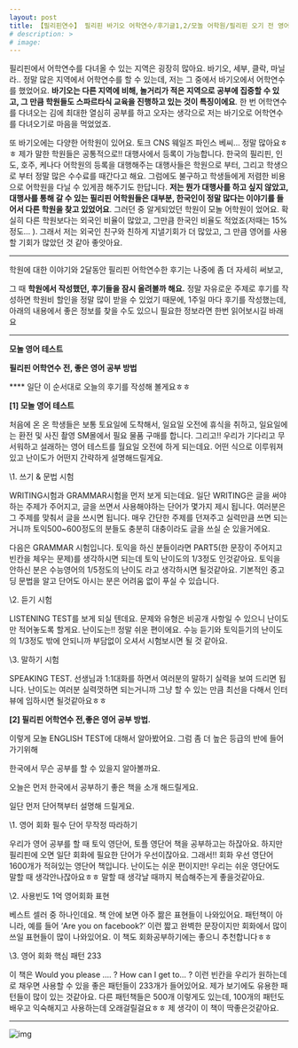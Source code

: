 ```yaml
---
layout: post
title: 【필리핀연수】 필리핀 바기오 어학연수/후기글1,2/모놀 어학원/필리핀 오기 전 영어공부방법
# description: >
# image: 
---
```


  필리핀에서 어학연수를 다녀올 수 있는 지역은 굉장히 많아요. 바기오, 세부, 클락, 마닐라.. 정말 많은 지역에서 어학연수를 할 수 있는데, 저는 그 중에서 바기오에서 어학연수를 했었어요. **바기오는 다른 지역에 비해, 놀거리가 적은 지역으로 공부에 집중할 수 있고, 그 만큼 학원들도 스파르타식 교육을 진행하고 있는 것이 특징이에요**. 한 번 어학연수를 다녀오는 김에 최대한 열심히 공부를 하고 오자는 생각으로 저는 바기오로 어학연수를 다녀오기로 마음을 먹었었죠.



   또 바기오에는 다양한 어학원이 있어요. 토크 CNS  웨일즈  파인스 베씨... 정말 많아요ㅎㅎ 제가 말한 학원들은 공통적으로!! 대행사에서 등록이 가능합니다. 한국의 필리핀, 인도, 호주, 케나다 어학원의 등록을 대행해주는 대행사들은 학원으로 부터, 그리고 학생으로 부터 정말 많은 수수료를 때간다고 해요. 그럼에도 불구하고 학생들에게 저렴한 비용으로 어학원을 다닐 수 있게끔 해주기도 한답니다. **저는 뭔가 대행사를 하고 싶지 않았고, 대행사를 통해 갈 수 있는 필리핀 어학원들은 대부분, 한국인이 정말 많다는 이야기를 들어서 다른 학원을 찾고 있었어요**. 그러던 중 알게되었던 학원이 모놀 어학원이 었어요. 확실히 다른 학원보다는 외국인 비율이 많았고, 그만큼 한국인 비율도 적었죠(저때는 15%정도... ). 그래서 저는 외국인 친구와 친하게 지낼기회가 더 많았고, 그 만큼 영어를 사용할 기회가 많았던 것 같아 좋앗아요.



***

 학원에 대한 이야기와 2달동안 필리핀 어학연수한 후기는 나중에 좀 더 자세히 써보고, 

그 때 **학원에서 작성했던, 후기들을 잠시 올려볼까 해요.** 정말 자유로운 주제로 후기를 작성하면 학원비 할인을 정말 많이 받을 수 있었기 때문에, 1주일 마다 후기를 작성했는데, 아래의 내용에서 좋은 정보를 찾을 수도 있으니 필요한 정보라면 한번 읽어보시길 바래요

***

**모놀 영어 테스트**

**필리핀 어학연수 전, 좋은 영어 공부 방법**

**** 일단 이 순서대로 오늘의 후기를 작성해 볼게요ㅎㅎ

**[1] 모놀 영어 테스트**

처음에 온 온 학생들은 보통 토요일에 도착해서, 일요일 오전에 휴식을 취하고, 일요일에는 환전 및 사진 촬영 SM몰에서 필요 물품 구매를 합니다. 그리고!! 우리가 기다리고 무서워하고 설래하는 영어 테스트를 월요일 오전에 하게 되는데요. 어떤 식으로 이루워져 있고 난이도가 어떤지 간략하게 설명해드릴게요.

\1. 쓰기 & 문법 시험

WRITING시험과 GRAMMAR시험을 먼저 보게 되는데요. 일단 WRITING은 글을 써야하는 주제가 주어지고, 글을 쓰면서 사용해야하는 단어가 몇가지 제시 됩니다. 여러분은 그 주제를 맞춰서 글을 쓰시면 됩니다. 매우 간단한 주제를 던져주고 실력만큼 쓰면 되는 거니까 토익500~600정도의 분들도 충분히 대충이라도 글을 쓰실 순 있을거에요.

다음은 GRAMMAR 시험입니다. 토익을 하신 분들이라면 PART5(한 문장이 주어지고 빈칸을 체우는 문제)를 생각하시면 되는데 토익 난이도의 1/3정도 인것같아요. 토익을 안하신 분은 수능영어의 1/5정도의 난이도 라고 생각하시면 될것같아요. 기본적인 중고딩 문법을 알고 단어도 아시는 분은 어려움 없이 푸실 수 있습니다.

\2. 듣기 시험

LISTENING TEST를 보게 되실 텐데요. 문제와 유형은 비공개 사항일 수 있으니 난이도만 적어놓도록 할게요. 난이도는!! 정말 쉬운 편이에요. 수능 듣기와 토익듣기의 난이도의 1/3정도 밖에 안되니까 부담없이 오셔서 시험보시면 될 것 같아요.

\3. 말하기 시험

SPEAKING TEST. 선생님과 1:1대화를 하면서 여러분의 말하기 실력을 보여 드리면 됩니다. 난이도는 여러분 실력껏하면 되는거니까 그냥 할 수 있는 만큼 최선을 다해서 인터뷰에 임하시면 될것같아요ㅎㅎ



 

**[2] 필리핀 어학연수 전,좋은 영어 공부 방법.**

이렇게 모놀 ENGLISH TEST에 대해서 알아봤어요. 그럼 좀 더 높은 등급의 반에 들어가기위해

한국에서 무슨 공부를 할 수 있을지 알아볼까요.

오늘은 먼저 한국에서 공부하기 좋은 책을 소개 해드릴게요.



일단 먼저 단어책부터 설명해 드릴게요. 

\1. 영어 회화 필수 단어 무작정 따라하기

우리가 영어 공부를 할 때 토익 영단어, 토플 영단어 책을 공부하고는 하잖아요. 하지만 필리핀에 오면 일단 회화에 필요한 단어가 우선이잖아요. 그래서!! 회화 우선 영단어 1600개가 적혀있는 영단어 책입니다. 난이도는 쉬운 편이지만! 우리는 쉬운 영단어도 말할 때 생각안나잖아요ㅎㅎ 말할 때 생각날 때까지 복습해주는게 좋을것같아요.

\2. 사용빈도 1억 영어회화 표현

베스트 셀러 중 하나인데요. 책 안에 보면 아주 짦은 표현들이 나와있어요. 패턴책이 아니라, 예를 들어 ‘Are you on facebook?’ 이런 짧고 완벽한 문장이지만 회화에서 많이 쓰일 표현들이 많이 나와있어요. 이 책도 회화공부하기에는 좋으니 추천합니다ㅎㅎ

\3.  영어 회화 핵심 패턴 233  

이 책은 Would you please …. ? How can I get to… ? 이런 빈칸을 우리가 원하는데로 채우면 사용할 수 있을 좋은 패턴들이 233개가 들어있어요. 제가 보기에도 유용한 패턴들이 많이 있는 것같아요. 다른 패턴책들은 500개 이렇게도 있는데, 100개의 패턴도 배우고 익숙해지고 사용하는데 오래걸릴걸요ㅎㅎ 제 생각이 이 책이 딱좋은것같아요.

***

![img](https://postfiles.pstatic.net/MjAxOTAzMDVfMjk5/MDAxNTUxNzQ4MDQxNDMw.d5DFuEZ3c-Zr__cqJKkgDtsOwV-2rWMrpXISjGNdsn0g.Gc1iIUSvesPSHoE1xi81GchKO1nhLo2sBt3MAryRLXIg.JPEG.sb020518/SE-d60ab334-85e2-473d-a923-4a9dee6d021f.jpg?type=w773)

